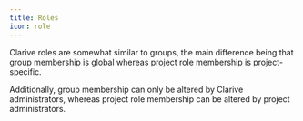 ```yaml
---
title: Roles
icon: role
---
```


Clarive roles are somewhat similar to groups, the main difference being that group membership is global whereas project role membership is project-specific. 

Additionally, group membership can only be altered by Clarive administrators, whereas project role membership can be altered by project administrators.
